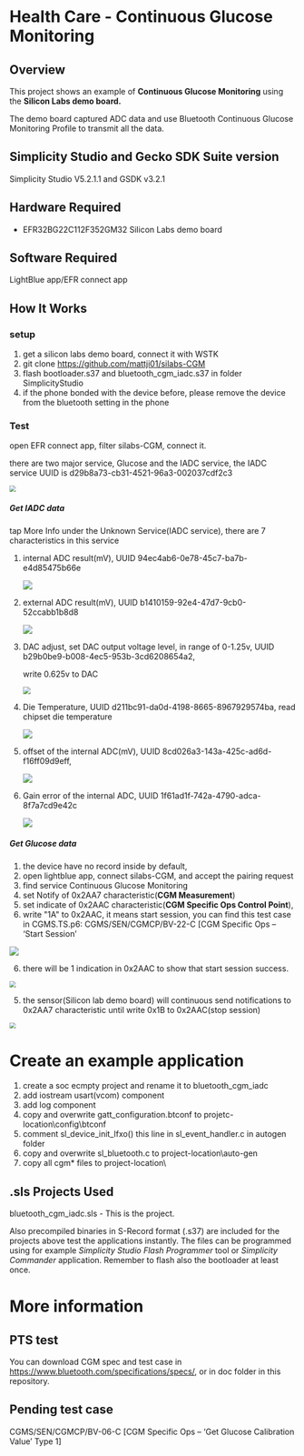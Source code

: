 # Health Care - **Continuous Glucose Monitoring**  #

## Overview ##

This project shows an example of **Continuous Glucose Monitoring**  using the **Silicon Labs demo board.**

The demo board captured ADC data and use Bluetooth Continuous Glucose Monitoring Profile to transmit all the data.

## Simplicity Studio and Gecko SDK Suite version ##

Simplicity Studio V5.2.1.1 and GSDK v3.2.1

## Hardware Required ##

- EFR32BG22C112F352GM32 Silicon Labs demo board

## Software Required

LightBlue app/EFR connect app


## How It Works ##

### setup

1. get a silicon labs demo board, connect it with WSTK
2. git clone  https://github.com/mattji01/silabs-CGM
3. flash bootloader.s37 and bluetooth_cgm_iadc.s37 in folder SimplicityStudio
4. if the phone bonded with the device before, 
    please remove the device from the bluetooth setting in the phone

### Test

open EFR connect app, filter silabs-CGM, connect it.

there are two major service, Glucose and the IADC service, the IADC service UUID is d29b8a73-cb31-4521-96a3-002037cdf2c3

<img src="./images/service.jpg" style="zoom:67%;" />

##### Get IADC data

tap More Info under the Unknown Service(IADC service), there are 7 characteristics in this service

1. internal ADC result(mV), UUID 94ec4ab6-0e78-45c7-ba7b-e4d85475b66e

   ![](./images/internal_adc.jpg)

2. external ADC result(mV), UUID b1410159-92e4-47d7-9cb0-52ccabb1b8d8

   ![](./images/external_adc.jpg)

3. DAC adjust, set DAC output voltage level, in range of 0-1.25v, UUID b29b0be9-b008-4ec5-953b-3cd6208654a2, 

   write 0.625v to DAC

   <img src="./images/set_dac.jpg" style="zoom: 80%;" />

4. Die Temperature, UUID d211bc91-da0d-4198-8665-8967929574ba, read chipset die temperature

   ![](./images/temperature.jpg)

5. offset of the internal ADC(mV), UUID 8cd026a3-143a-425c-ad6d-f16ff09d9eff, 

   ![](./images/offset.jpg)

6. Gain error of the internal ADC, UUID 1f61ad1f-742a-4790-adca-8f7a7cd9e42c

   ![](./images/gain_error.jpg)

##### Get Glucose data

1. the device have no record inside by default, 
2. open lightblue app, connect silabs-CGM, and accept the pairing request
3. find service Continuous Glucose Monitoring
4. set Notify of 0x2AA7 characteristic(**CGM Measurement**)
5. set indicate of 0x2AAC characteristic(**CGM Specific Ops Control Point**),
6. write "1A" to 0x2AAC, it means start session, you can find this test case in CGMS.TS.p6: CGMS/SEN/CGMCP/BV-22-C [CGM Specific Ops – ‘Start Session’

![](./images/start_session.jpg)

6. there will be 1 indication in 0x2AAC to show that start session success.

<img src="./images/succeed.jpg" style="zoom:67%;" />





5. the sensor(Silicon lab demo board) will continuous send notifications to 0x2AA7 characteristic until write 0x1B to 0x2AAC(stop session)

<img src="./images/notifications.jpg" style="zoom:67%;" />



# Create an example application #

1. create a soc ecmpty project and rename it to bluetooth_cgm_iadc
2. add iostream usart(vcom) component
3. add log component
4. copy and overwrite gatt_configuration.btconf to projetc-location\config\btconf
6. comment sl_device_init_lfxo() this line in sl_event_handler.c in autogen folder
7. copy and overwrite sl_bluetooth.c to project-location\auto-gen
8. copy all cgm* files to project-location\ 

## .sls Projects Used ##

bluetooth_cgm_iadc.sls - This is the project. 

Also precompiled binaries in S-Record format (.s37) are included for the projects above test the applications instantly. The files can be programmed using for example _Simplicity Studio Flash Programmer_ tool or _Simplicity Commander_ application. Remember to flash also the bootloader at least once.

# More information #

## PTS test ##

You can download CGM spec and test case in https://www.bluetooth.com/specifications/specs/, or in doc folder in this repository.

## Pending test case ##

CGMS/SEN/CGMCP/BV-06-C [CGM Specific Ops – ‘Get Glucose Calibration Value’ Type 1]

